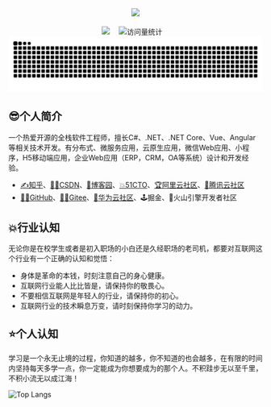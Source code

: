 <div align="center">

  <!-- knock code pictures 敲代码的图片 -->
  <picture>
    <source media="(prefers-color-scheme: dark)" srcset="https://cdn.jsdelivr.net/gh/sun0225SUN/sun0225SUN/assets/images/coding.gif" />
    <source media="(prefers-color-scheme: light)" srcset="https://cdn.jsdelivr.net/gh/sun0225SUN/sun0225SUN/assets/images/developer.svg" height="225px" />
    <img src="https://cdn.jsdelivr.net/gh/sun0225SUN/sun0225SUN/assets/images/coding.gif" />
  </picture>

  <!-- for beauty -->
  <div>&nbsp;</div>


<!-- profile logo 个人资料徽标 -->
  <div>
    <a href="https://www.codeobservatory.cn/"><img src="https://img.shields.io/badge/Website-博客-8c36db" /></a>&emsp;
    <img src="https://komarev.com/ghpvc/?username=shenchuanchao&label=Views&color=orange&style=flat" alt="访问量统计" />&emsp;
  </div>

<!-- Snake Code Contribution Map 贪吃蛇代码贡献图 -->
<picture>
  <source media="(prefers-color-scheme: dark)" srcset="https://raw.githubusercontent.com/shenchuanchao/shenchuanchao/output/github-contribution-grid-snake-dark.svg">
  <source media="(prefers-color-scheme: light)" srcset="https://raw.githubusercontent.com/shenchuanchao/shenchuanchao/output/github-contribution-grid-snake.svg">
  <img alt="github contribution grid snake animation" src="https://raw.githubusercontent.com/shenchuanchao/shenchuanchao/output/github-contribution-grid-snake.svg">
</picture>

</div>

## 😎个人简介
一个热爱开源的全栈软件工程师，擅长C#、.NET、.NET Core、Vue、Angular等相关技术开发。有分布式、微服务应用，云原生应用，微信Web应用、小程序，H5移动端应用，企业Web应用（ERP，CRM，OA等系统）设计和开发经验。

* [✍️知乎](https://www.zhihu.com/people/shenchuanchao)、[👨‍🎓CSDN](https://blog.csdn.net/SC2LQ)、[🥇博客园](https://www.cnblogs.com/shenchuanchao)、[💥51CTO](https://blog.51cto.com/shenchuanchao)、[🏆阿里云社区](https://developer.aliyun.com/profile/d6ulnhpjuyoye?spm=a2c6h.13262185.profile.4.3242618cd8oPL9)、[💯腾讯云社区](https://cloud.tencent.com/developer/user/11675143)
* [👨‍💻GitHub](https://github.com/shenchuanchao)、[🦸‍♂️Gitee](https://gitee.com/shenchuanchao99)、[🎉华为云社区](https://developer.huaweicloud.com/usercenter/mycommunity/dynamics)、🕹掘金、🌋火山引擎开发者社区

## 💥行业认知
无论你是在校学生或者是初入职场的小白还是久经职场的老司机，都要对互联网这个行业有一个正确的认知和觉悟：
* 身体是革命的本钱，时刻注意自己的身心健康。
* 互联网行业能人比比皆是，请保持你的敬畏心。
* 不要相信互联网是年轻人的行业，请保持你的初心。
* 互联网行业的技术瞬息万变，请时刻保持你学习的动力。

## ⭐个人认知
学习是一个永无止境的过程，你知道的越多，你不知道的也会越多，在有限的时间内坚持每天多学一点，你一定能成为你想要成为的那个人。不积跬步无以至千里，不积小流无以成江海！

![Top Langs](https://github-readme-stats.vercel.app/api/top-langs/?username=shenchuanchao)

<!--
**shenchuanchao/shenchuanchao** is a ✨ _special_ ✨ repository because its `README.md` (this file) appears on your GitHub profile.

Here are some ideas to get you started:

- 🔭 I’m currently working on ...
- 🌱 I’m currently learning ...
- 👯 I’m looking to collaborate on ...
- 🤔 I’m looking for help with ...
- 💬 Ask me about ...
- 📫 How to reach me: ...
- 😄 Pronouns: ...
- ⚡ Fun fact: ...
-->
